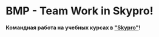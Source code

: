 # BMP - Team Work in Skypro!
**Командная работа на учебных курсах в ["Skypro"](https://my.sky.pro)!**
